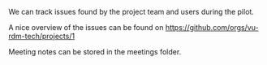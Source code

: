 We can track issues found by the project team and users during the pilot.

A nice overview of the issues can be found on https://github.com/orgs/vu-rdm-tech/projects/1

Meeting notes can be stored in the meetings folder.
